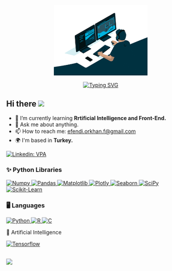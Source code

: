 


<p align="center">
 <img src="https://raw.githubusercontent.com/muhsinayaz/muhsinayaz/main/tal.gif" width="250px">
</p>

<!--
<p align="center">
 <img src="https://media.giphy.com/media/coxQHKASG60HrHtvkt/giphy.gif" width="250px">
</p>
-->
<p align="center">
<a href="https://git.io/typing-svg"><img src="https://readme-typing-svg.herokuapp.com?font=Inconsolata&pause=1000&color=82F73B&center=true&vCenter=true&width=435&lines=Hello+I'm+Orhan+Efendi;Welcome+to+my+Github+profile" alt="Typing SVG" /></a>
</p>





<h2 align="left"> 
Hi there
<a href="https://github.com/OrhanEfendi/"><img src="https://media.giphy.com/media/hvRJCLFzcasrR4ia7z/giphy.gif" width="5%"></a>
</h2>

- 🌱 I’m currently learning <strong> Rrtificial Intelligence and Front-End.</strong>
- 💬 Ask me about anything.
- 📫 How to reach me: efendi.orkhan.f@gmail.com
- 🌍 I'm based in <strong> Turkey.</strong>

[![Linkedin: VPA](https://img.shields.io/badge/linkedin-%230077B5.svg?&style=for-the-badge&logo=linkedin&logoColor=white)](https://www.linkedin.com/in/orhan-efendi-4b362918a/) 

### ✨ Python Libraries

<a href="https://github.com/OrhanEfendi/" target="_blank"> <img src="https://img.shields.io/badge/-Numpy-informational?style=for-the-badge&logo=numpy&logoColor=white" alt="Numpy" /> </a>
<a href="https://github.com/OrhanEfendi/" target="_blank"> <img src="https://img.shields.io/badge/-Pandas-2c1957?style=for-the-badge&logo=pandas&logoColor=white" alt="Pandas" /> </a>
<a href="https://github.com/OrhanEfendi/" target="_blank"> <img src="https://img.shields.io/badge/-Matplotlib-3286ae?style=for-the-badge&logo=matplotlib&logoColor=white" alt="Matplotlib" /> </a>
<a href="#" target="_blank"> <img src="https://img.shields.io/badge/-plotly-1c3c5f?style=for-the-badge&logo=plotly&logoColor=white" alt="Plotly" /> </a>
<a href="https://github.com/OrhanEfendi/" target="_blank"> <img src="https://img.shields.io/badge/-seaborn-324b81?style=for-the-badge&logo=seaborn&logoColor=white" alt="Seaborn" /> </a>
<a href="#" target="_blank"> <img src="https://img.shields.io/badge/-scipy-6b95f5?style=for-the-badge&logo=scipy&logoColor=1c3c5f" alt="SciPy" /> </a>
<a href="#" target="_blank"> <img src="https://img.shields.io/badge/-scikitlearn-fcab5a?style=for-the-badge&logo=scikitlearn&logoColor=1c3c5f" alt="Scikit-Learn" /> </a>

### 🖥️ Languages

<a href="#" target="_blank"> <img src="https://img.shields.io/badge/-python-1c3c5f?style=for-the-badge&logo=python&logoColor=white" alt="Python"/> </a>
<a href="#" target="_blank"> <img src="https://img.shields.io/badge/-R-2e8e99?style=for-the-badge&logo=R&logoColor=white" alt="R"/> </a>
<a href="#" target="_blank"> <img src="https://img.shields.io/badge/C-00599C?style=for-the-badge&logo=c&logoColor=white" alt="C"/> </a>


🤖 Artificial Intelligence

<a href="#" target="_blank"> <img src="https://img.shields.io/badge/TensorFlow-FF6F00?style=for-the-badge&logo=tensorflow&logoColor=white" alt="Tensorflow"/> </a>


<br>



<!--
<p align="center"><img src="https://activity-graph.herokuapp.com/graph?username=OrhanEfendi&theme=react-dark" alt="orhanefendi github activity graph" /></p> -->

<img align="left" src="https://visitor-badge.laobi.icu/badge?page_id=OrhanEfendi.OrhanEfendi" />
